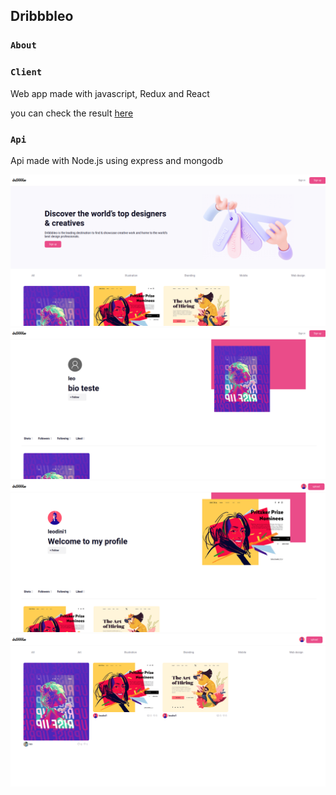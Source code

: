 ## Dribbbleo

### `About`

### `Client`

Web app made with javascript, Redux and React

you can check the result [here](https://dribbbleo.netlify.app/)

### `Api`

Api made with Node.js using express and mongodb

![](images/dribbbleo4.png)
![](images/dribbbleo1.png)
![](images/dribbbleo2.png)
![](images/dribbbleo3.png)
